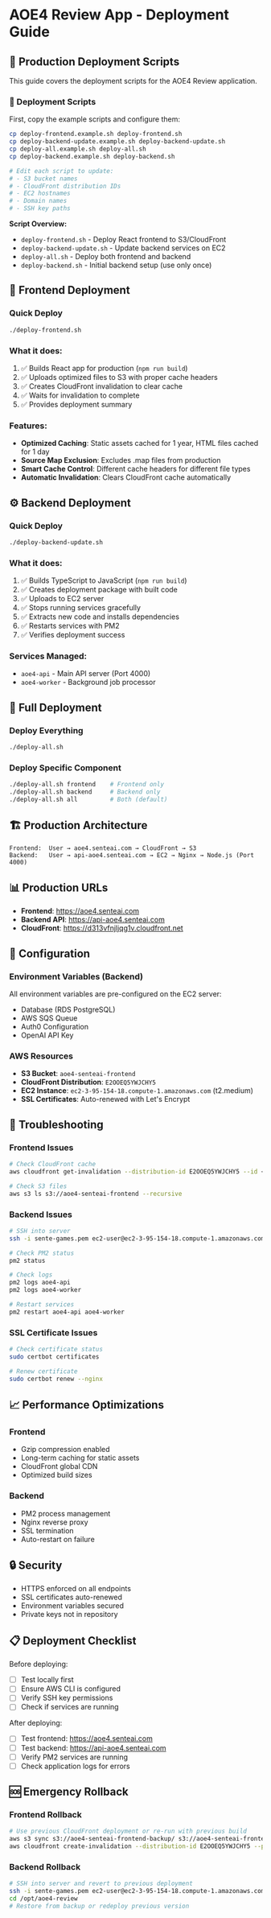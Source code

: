 # AOE4 Review App - Deployment Guide

## 🚀 Production Deployment Scripts

This guide covers the deployment scripts for the AOE4 Review application.

### 📁 Deployment Scripts

First, copy the example scripts and configure them:
```bash
cp deploy-frontend.example.sh deploy-frontend.sh
cp deploy-backend-update.example.sh deploy-backend-update.sh
cp deploy-all.example.sh deploy-all.sh
cp deploy-backend.example.sh deploy-backend.sh

# Edit each script to update:
# - S3 bucket names
# - CloudFront distribution IDs
# - EC2 hostnames
# - Domain names
# - SSH key paths
```

**Script Overview:**
- `deploy-frontend.sh` - Deploy React frontend to S3/CloudFront
- `deploy-backend-update.sh` - Update backend services on EC2
- `deploy-all.sh` - Deploy both frontend and backend
- `deploy-backend.sh` - Initial backend setup (use only once)

## 🎨 Frontend Deployment

### Quick Deploy
```bash
./deploy-frontend.sh
```

### What it does:
1. ✅ Builds React app for production (`npm run build`)
2. ✅ Uploads optimized files to S3 with proper cache headers
3. ✅ Creates CloudFront invalidation to clear cache
4. ✅ Waits for invalidation to complete
5. ✅ Provides deployment summary

### Features:
- **Optimized Caching**: Static assets cached for 1 year, HTML files cached for 1 day
- **Source Map Exclusion**: Excludes .map files from production
- **Smart Cache Control**: Different cache headers for different file types
- **Automatic Invalidation**: Clears CloudFront cache automatically

## ⚙️ Backend Deployment

### Quick Deploy
```bash
./deploy-backend-update.sh
```

### What it does:
1. ✅ Builds TypeScript to JavaScript (`npm run build`)
2. ✅ Creates deployment package with built code
3. ✅ Uploads to EC2 server
4. ✅ Stops running services gracefully
5. ✅ Extracts new code and installs dependencies
6. ✅ Restarts services with PM2
7. ✅ Verifies deployment success

### Services Managed:
- `aoe4-api` - Main API server (Port 4000)
- `aoe4-worker` - Background job processor

## 🔄 Full Deployment

### Deploy Everything
```bash
./deploy-all.sh
```

### Deploy Specific Component
```bash
./deploy-all.sh frontend    # Frontend only
./deploy-all.sh backend     # Backend only
./deploy-all.sh all         # Both (default)
```

## 🏗️ Production Architecture

```
Frontend:  User → aoe4.senteai.com → CloudFront → S3
Backend:   User → api-aoe4.senteai.com → EC2 → Nginx → Node.js (Port 4000)
```

## 📊 Production URLs

- **Frontend**: https://aoe4.senteai.com
- **Backend API**: https://api-aoe4.senteai.com
- **CloudFront**: https://d313vfnjljqg1v.cloudfront.net

## 🔧 Configuration

### Environment Variables (Backend)
All environment variables are pre-configured on the EC2 server:
- Database (RDS PostgreSQL)
- AWS SQS Queue
- Auth0 Configuration  
- OpenAI API Key

### AWS Resources
- **S3 Bucket**: `aoe4-senteai-frontend`
- **CloudFront Distribution**: `E2OOEQ5YWJCHY5`
- **EC2 Instance**: `ec2-3-95-154-18.compute-1.amazonaws.com` (t2.medium)
- **SSL Certificates**: Auto-renewed with Let's Encrypt

## 🚨 Troubleshooting

### Frontend Issues
```bash
# Check CloudFront cache
aws cloudfront get-invalidation --distribution-id E2OOEQ5YWJCHY5 --id <INVALIDATION_ID>

# Check S3 files
aws s3 ls s3://aoe4-senteai-frontend --recursive
```

### Backend Issues
```bash
# SSH into server
ssh -i sente-games.pem ec2-user@ec2-3-95-154-18.compute-1.amazonaws.com

# Check PM2 status
pm2 status

# Check logs
pm2 logs aoe4-api
pm2 logs aoe4-worker

# Restart services
pm2 restart aoe4-api aoe4-worker
```

### SSL Certificate Issues
```bash
# Check certificate status
sudo certbot certificates

# Renew certificate
sudo certbot renew --nginx
```

## 📈 Performance Optimizations

### Frontend
- Gzip compression enabled
- Long-term caching for static assets
- CloudFront global CDN
- Optimized build sizes

### Backend
- PM2 process management
- Nginx reverse proxy
- SSL termination
- Auto-restart on failure

## 🔒 Security

- HTTPS enforced on all endpoints
- SSL certificates auto-renewed
- Environment variables secured
- Private keys not in repository

## 📋 Deployment Checklist

Before deploying:
- [ ] Test locally first
- [ ] Ensure AWS CLI is configured
- [ ] Verify SSH key permissions
- [ ] Check if services are running

After deploying:
- [ ] Test frontend: https://aoe4.senteai.com
- [ ] Test backend: https://api-aoe4.senteai.com
- [ ] Verify PM2 services are running
- [ ] Check application logs for errors

## 🆘 Emergency Rollback

### Frontend Rollback
```bash
# Use previous CloudFront deployment or re-run with previous build
aws s3 sync s3://aoe4-senteai-frontend-backup/ s3://aoe4-senteai-frontend/
aws cloudfront create-invalidation --distribution-id E2OOEQ5YWJCHY5 --paths "/*"
```

### Backend Rollback
```bash
# SSH into server and revert to previous deployment
ssh -i sente-games.pem ec2-user@ec2-3-95-154-18.compute-1.amazonaws.com
cd /opt/aoe4-review
# Restore from backup or redeploy previous version
```